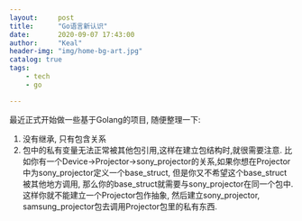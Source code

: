 ```yaml
---
layout:     post
title:      "Go语言新认识"
date:       2020-09-07 17:43:00
author:     "Keal"
header-img: "img/home-bg-art.jpg"
catalog: true
tags:
    - tech
    - go

---
```


最近正式开始做一些基于Golang的项目, 随便整理一下:

1. 没有继承, 只有包含关系
2. 包中的私有变量无法正常被其他包引用,这样在建立包结构时,就很需要注意. 比如你有一个Device->Projector->sony_projector的关系,如果你想在Projector中为sony_projector定义一个base_struct, 但是你又不希望这个base_struct被其他地方调用, 那么你的base_struct就需要与sony_projector在同一个包中. 这样你就不能建立一个Projector包作抽象, 然后建立sony_projector, samsung_projector包去调用Projector包里的私有东西.

​		

​		

